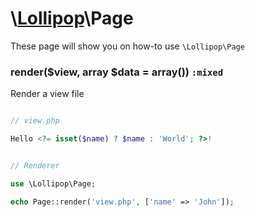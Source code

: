 # \\[Lollipop](https://github.com/jabernardo/lollipop-php)\Page

These page will show you on how-to use ```\Lollipop\Page``` 

### render($view, array $data = array()) ```:mixed```
Render a view file

```php

// view.php

Hello <?= isset($name) ? $name : 'World'; ?>!

```

```php

// Renderer

use \Lollipop\Page;

echo Page::render('view.php', ['name' => 'John']);

```
